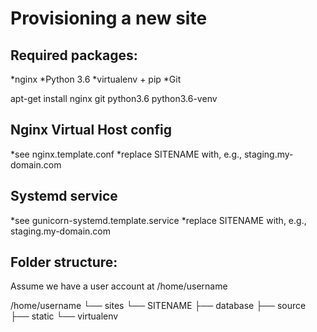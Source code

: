 Provisioning a new site
=======================

## Required packages:

*nginx
*Python 3.6
*virtualenv + pip
*Git

apt-get install nginx git python3.6 python3.6-venv

## Nginx Virtual Host config

*see nginx.template.conf
*replace SITENAME with, e.g., staging.my-domain.com

## Systemd service

*see gunicorn-systemd.template.service
*replace SITENAME with, e.g., staging.my-domain.com

## Folder structure:
Assume we have a user account at /home/username

/home/username
└── sites
 └── SITENAME
  ├── database
   ├── source
    ├── static
     └── virtualenv